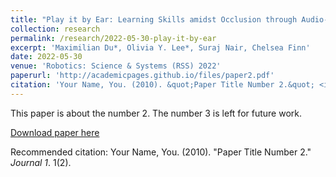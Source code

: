 ```yaml
---
title: "Play it by Ear: Learning Skills amidst Occlusion through Audio-Visual Imitation Learning"
collection: research
permalink: /research/2022-05-30-play-it-by-ear
excerpt: 'Maximilian Du*, Olivia Y. Lee*, Suraj Nair, Chelsea Finn'
date: 2022-05-30
venue: 'Robotics: Science & Systems (RSS) 2022'
paperurl: 'http://academicpages.github.io/files/paper2.pdf'
citation: 'Your Name, You. (2010). &quot;Paper Title Number 2.&quot; <i>Journal 1</i>. 1(2).'
---
```

This paper is about the number 2. The number 3 is left for future work.

[Download paper here](http://academicpages.github.io/files/paper2.pdf)

Recommended citation: Your Name, You. (2010). "Paper Title Number 2." <i>Journal 1</i>. 1(2).